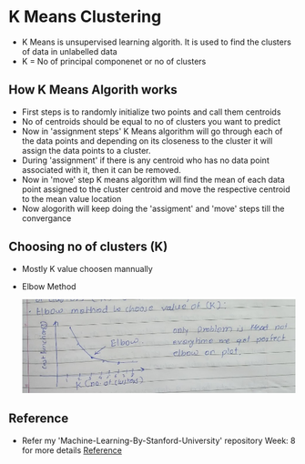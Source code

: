 # K Means Clustering
* K Means is unsupervised learning algorith. It is used to find the clusters of data in unlabelled data
* K = No of principal componenet or no of clusters

## How K Means Algorith works
* First steps is to randomly initialize two points and call them centroids
* No of centroids should be equal to no of clusters you want to predict
* Now in 'assignment steps'  K Means algorithm will go through each of the data points and depending on its closeness to the cluster it will assign the data points to a cluster.
* During 'assignment' if there is any centroid who has no data point associated with it, then it can be removed.
* Now in 'move' step  K means algorithm will find the mean of each data point assigned to the cluster centroid and move the respective centroid to the mean value location
* Now alogorith will keep doing the 'assigment' and 'move' steps till the convergance

## Choosing no of clusters (K)
* Mostly K value choosen mannually
* Elbow Method

  <img src="iamges/ElbowMethod.png" width="700">
  
## Reference
* Refer my 'Machine-Learning-By-Stanford-University' repository Week: 8 for more details
  [Reference](https://github.com/satishgunjal/Machine-Learning-By-Stanford-University/tree/master/Week_8)
